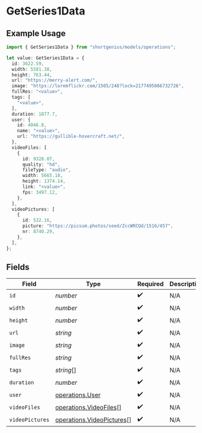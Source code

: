 # GetSeries1Data

## Example Usage

```typescript
import { GetSeries1Data } from "shortgenius/models/operations";

let value: GetSeries1Data = {
  id: 3622.59,
  width: 5581.38,
  height: 763.44,
  url: "https://merry-alert.com/",
  image: "https://loremflickr.com/1505/248?lock=2177495066732726",
  fullRes: "<value>",
  tags: [
    "<value>",
  ],
  duration: 1877.7,
  user: {
    id: 4046.8,
    name: "<value>",
    url: "https://gullible-hovercraft.net/",
  },
  videoFiles: [
    {
      id: 9328.07,
      quality: "hd",
      fileType: "audio",
      width: 5665.18,
      height: 1374.14,
      link: "<value>",
      fps: 3497.12,
    },
  ],
  videoPictures: [
    {
      id: 532.16,
      picture: "https://picsum.photos/seed/ZccWRCQd/1516/457",
      nr: 8740.29,
    },
  ],
};
```

## Fields

| Field                                                                  | Type                                                                   | Required                                                               | Description                                                            |
| ---------------------------------------------------------------------- | ---------------------------------------------------------------------- | ---------------------------------------------------------------------- | ---------------------------------------------------------------------- |
| `id`                                                                   | *number*                                                               | :heavy_check_mark:                                                     | N/A                                                                    |
| `width`                                                                | *number*                                                               | :heavy_check_mark:                                                     | N/A                                                                    |
| `height`                                                               | *number*                                                               | :heavy_check_mark:                                                     | N/A                                                                    |
| `url`                                                                  | *string*                                                               | :heavy_check_mark:                                                     | N/A                                                                    |
| `image`                                                                | *string*                                                               | :heavy_check_mark:                                                     | N/A                                                                    |
| `fullRes`                                                              | *string*                                                               | :heavy_check_mark:                                                     | N/A                                                                    |
| `tags`                                                                 | *string*[]                                                             | :heavy_check_mark:                                                     | N/A                                                                    |
| `duration`                                                             | *number*                                                               | :heavy_check_mark:                                                     | N/A                                                                    |
| `user`                                                                 | [operations.User](../../models/operations/user.md)                     | :heavy_check_mark:                                                     | N/A                                                                    |
| `videoFiles`                                                           | [operations.VideoFiles](../../models/operations/videofiles.md)[]       | :heavy_check_mark:                                                     | N/A                                                                    |
| `videoPictures`                                                        | [operations.VideoPictures](../../models/operations/videopictures.md)[] | :heavy_check_mark:                                                     | N/A                                                                    |